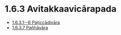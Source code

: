 # 1.6.3 Avitakkaavicārapada

* [1.6.3.1--6 Paṭiccādivāra](1.6.3/1.6.3.1--6.md)
* [1.6.3.7 Pañhāvāra](1.6.3/1.6.3.7.md)
